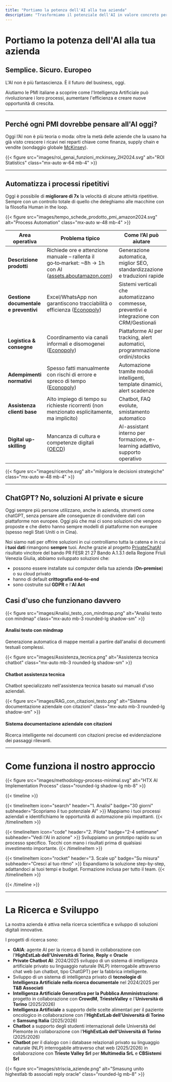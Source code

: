 ```yaml
---
title: "Portiamo la potenza dell'AI alla tua azienda"
description: "Trasformiamo il potenziale dell'AI in valore concreto per le PMI italiane. Soluzioni AI private, sicure e personalizzate per la tua azienda."
---
```


<div class="mt-20"></div>

<div class="text-right">

# Portiamo la potenza dell'AI alla tua azienda
<h2 class="light-subtitle">Semplice. Sicuro. Europeo</h2>




<div class="mt-12">L'AI non è più fantascienza. È il futuro del business, oggi.</div>

Aiutiamo le PMI italiane a scoprire come l'Intelligenza Artificiale può rivoluzionare i loro processi, aumentare l'efficienza e creare nuove opportunità di crescita.


</div>



---

## Perché ogni PMI dovrebbe pensare all'AI oggi?

Oggi l’AI non è più teoria o moda: oltre la metà delle aziende che la usano ha già visto crescere i ricavi nei reparti chiave come finanza, supply chain e vendite (sondaggio globale [McKinsey](https://www.mckinsey.com/~/media/mckinsey/business%20functions/quantumblack/our%20insights/the%20state%20of%20ai/2025/the-state-of-ai-how-organizations-are-rewiring-to-capture-value_final.pdf?utm_source=ht-x.com)).

{{< figure src="images/roi_genai_funzioni_mckinsey_2H2024.svg" alt="ROI Statistics" class="mx-auto w-64 mb-4" >}}


---



## Automatizza i processi ripetitivi
Oggi è possibile di **migliorare di 7x** la velocità di alcune attività ripetitive. 
Sempre con un controllo totale di quello che deleghiamo alle macchine con la filosofia Human in the loop.

{{< figure src="images/tempo_schede_prodotto_pmi_amazon2024.svg" alt="Process Automation" class="mx-auto w-48 mb-4" >}}



| **Area operativa**                    | **Problema tipico**                                                                                          | **Come l’AI può aiutare**                                                                  |
| ------------------------------------- | ------------------------------------------------------------------------------------------------------------ | ------------------------------------------------------------------------------------------ |
| **Descrizione prodotti**              | Richiede ore e attenzione manuale – rallenta il go‑to‑market: \~8h → 1h con AI ([assets.aboutamazon.com][1]) | Generazione automatica, miglior SEO, standardizzazione e traduzioni rapide                 |
| **Gestione documentale e preventivi** | Excel/WhatsApp non garantiscono tracciabilità o efficienza ([Econopoly][2])                                  | Sistemi verticali che automatizzano commesse, preventivi e integrazione con CRM/Gestionali |
| **Logistica & consegne**              | Coordinamento via canali informali e disomogenei ([Econopoly][2])                                            | Piattaforme AI per tracking, alert automatici, programmazione ordini/stocks                |
| **Adempimenti normativi**             | Spesso fatti manualmente con rischi di errore e spreco di tempo ([Econopoly][2])                             | Automazione tramite moduli intelligenti, template dinamici, alert scadenze                 |
| **Assistenza clienti base**           | Alto impiego di tempo su richieste ricorrenti (non menzionato esplicitamente, ma implicito)                  | Chatbot, FAQ evolute, smistamento automatico                                               |
| **Digital up-skilling**               | Mancanza di cultura e competenze digitali ([OECD][3])                                                        | AI-assistant interno per formazione, e-learning adattivo, supporto operativo               |

[1]: https://assets.aboutamazon.com/26/9f/6143e78a498f98596ee3f2e6bfc9/amazon-limpatto-delle-piccole-e-medie-imprese-italiane-report-2024.pdf?utm_source=ht-x.com "Report sull'Impatto economico delle Piccole e Medie ..."
[2]: https://www.econopoly.ilsole24ore.com/2025/05/28/sistema-operativo-pmi-italia/?utm_source=ht-x.com "Un nuovo sistema operativo per le PMI: ecco i 3 benefici"
[3]: https://www.oecd.org/content/dam/oecd/en/publications/reports/2021/06/raising-skills-in-smes-in-the-digital-transformation_15cef2fa/bdedf705-en.pdf?utm_source=ht-x.com "Raising Skills in SMEs in the Digital Transformation (EN)"



{{< figure src="images/ricerche.svg" alt="milgiora le decisioni strategiche" class="mx-auto w-48 mb-4" >}}

---
<div class="text-left">

## ChatGPT? No, soluzioni AI private e sicure

Oggi sempre più persone utilizzano, anche in azienda, strumenti come chatGPT, senza pensare alle conseguenze di condividere dati con piattaforme non europee. Oggi più che mai ci sono soluzioni che vengono proposte e che dietro hanno sempre modelli di piattaforme non europee (spesso negli Stati Uniti o in Cina).

Noi siamo nati per offrire soluzioni in cui controlliamo tutta la catena e in cui **i tuoi dati** rimangono **sempre** tuoi. 
Anche grazie al progetto [PrivateChatAI]() risultato vincitore del bando PR FESR 21 27 Bando A.1.3.1 della Regione Friuli Venezia Giulia, abbiamo sviluppato soluzioni che:
- possono essere installate sui computer della tua azienda (**On-premise**) o su cloud privato
- hanno di default **crittografia end-to-end**
- sono costruite sul **GDPR** e l'**AI Act**

</div>

## **Casi d'uso che funzionano davvero**

<div class="grid grid-cols-1 md:grid-cols-3 gap-4 mt-6">
  <div class="bg-white p-4 rounded-lg border border-gray-200 text-center">
    {{< figure src="images/Analisi_testo_con_mindmap.png" alt="Analisi testo con mindmap" class="mx-auto mb-3 rounded-lg shadow-sm" >}}
    <h4 class="font-semibold mb-2">Analisi testo con mindmap</h4>
    <p class="text-sm text-gray-600 mb-3">Generazione automatica di mappe mentali a partire dall'analisi di documenti testuali complessi.</p>
  </div>
  
  <div class="bg-white p-4 rounded-lg border border-gray-200 text-center">
    {{< figure src="images/Assistenza_tecnica.png" alt="Assistenza tecnica chatbot" class="mx-auto mb-3 rounded-lg shadow-sm" >}}
    <h4 class="font-semibold mb-2">Chatbot assistenza tecnica</h4>
    <p class="text-sm text-gray-600 mb-3">Chatbot specializzato nell'assistenza tecnica basato sui manuali d'uso aziendali.</p>
  </div>
  
  <div class="bg-white p-4 rounded-lg border border-gray-200 text-center">
    {{< figure src="images/RAG_con_citazioni_testo.png" alt="Sistema documentazione aziendale con citazioni" class="mx-auto mb-3 rounded-lg shadow-sm" >}}
    <h4 class="font-semibold mb-2">Sistema documentazione aziendale con citazioni</h4>
    <p class="text-sm text-gray-600 mb-3">Ricerca intelligente nei documenti con citazioni precise ed evidenziazione dei passaggi rilevanti.</p>
  </div>
</div>

---

# **Come funziona il nostro approccio**

{{< figure src="images/methodology-process-minimal.svg" alt="HTX AI Implementation Process" class="rounded-lg shadow-lg mb-8" >}}

<div class="flex justify-center">
<div class="w-full max-w-4xl px-4">

{{< timeline >}}

{{< timelineItem icon="search" header="1. Analisi" badge="30 giorni" subheader="Scopriamo il tuo potenziale AI" >}}
Mappiamo i tuoi processi aziendali e identifichiamo le opportunità di automazione più impattanti. 
{{< /timelineItem >}}

{{< timelineItem icon="code" header="2. Pilota" badge="2-4 settimane" subheader="Vedi l'AI in azione" >}}
Sviluppiamo un prototipo rapido su un processo specifico. Tocchi con mano i risultati prima di qualsiasi investimento importante.
{{< /timelineItem >}}

{{< timelineItem icon="rocket" header="3. Scale up" badge="Su misura" subheader="Cresci al tuo ritmo" >}}
Espandiamo la soluzione step-by-step, adattandoci ai tuoi tempi e budget. Formazione inclusa per tutto il team.
{{< /timelineItem >}}

{{< /timeline >}}

</div>
</div>

---
<div class="text-left">

# La Ricerca e Sviluppo

La nostra azienda è attiva nella ricerca scientifica e sviluppo di soluzioni digitali innovative.

I progetti di ricerca sono:
* **GAIA**: agente AI per la ricerca di bandi in collaborazione con l'**HighEstLab dell'Università di Torino**, **Reply** e **Oracle**
* **Private Chatbot AI**: 2024/2025 sviluppo di un sistema di intelligenza artificiale privato su linguaggio naturale (NLP) interrogabile attraverso chat web (un chatbot, tipo ChatGPT) per la fabbrica intelligente.
* Sviluppo di un sistema di intelligenza privato di **tecnologie di Intelligenza Artificiale nella ricerca documentale** nel 2024/2025 per **T&B Associati**
* **Intelligenza Artificiale Generativa per la Pubblica Amministrazione**: progetto in collaborazione con **CrowdM**, **TriesteValley** e l'**Università di Torino** (2025/2026)
* **Intelligenza Artificiale** a supporto delle scelte alimentari per il paziente oncologico in collaborazione con l'**HighEstLab dell'Università di Torino** e **Samsung Italia** (2025/2026)
* **Chatbot** a supporto degli studenti internazionali delle Università del Piemonte in collaborazione con l'**HighEstLab dell'Università di Torino** (2025/2026)
* **Chatbot** per il dialogo con i database relazionali privato su linguaggio naturale (NLP) interrogabile attraverso chat web (2025/2026) in collaborazione con **Trieste Valley Srl** per **Multimedia SrL** e **CBSistemi Srl**


</div>

{{< figure src="images/striscia_aziende.png" alt="Smasung unito highestlab tb associati reply oracle" class="rounded-lg mb-8" >}}